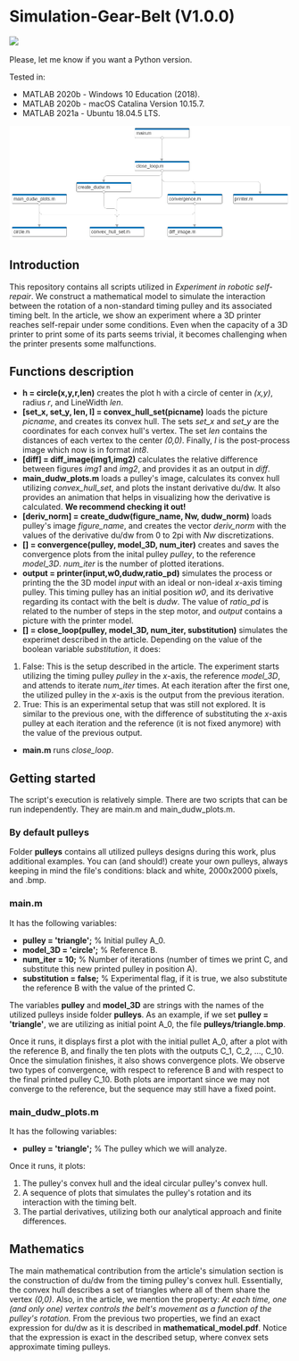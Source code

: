 # Simulation-Gear-Belt (V1.0.0)

![](./triangular_pulley.gif)

Please, let me know if you want a Python version.

Tested in:
* MATLAB 2020b - Windows 10 Education (2018).
* MATLAB 2020b - macOS Catalina Version 10.15.7.
* MATLAB 2021a - Ubuntu 18.04.5 LTS.

![](./project.png)

##  Introduction

This repository contains all scripts utilized in _Experiment in robotic self-repair_. We construct a mathematical model to simulate the interaction between the rotation of a non-standard timing pulley and its associated timing belt. In the article, we show an experiment where a 3D printer reaches self-repair under some conditions. Even when the capacity of a 3D printer to print some of its parts seems trivial, it becomes challenging when the printer presents some malfunctions.

## Functions description

* **h = circle(x,y,r,len)** creates the plot h with a circle of center in _(x,y)_, radius _r_, and LineWidth _len_.
* **[set_x, set_y, len, I] = convex_hull_set(picname)** loads the picture _picname_, and creates its convex hull. The sets _set_x_ and _set_y_ are the coordinates for each convex hull's vertex. The set _len_ contains the distances of each vertex to the center _(0,0)_. Finally, _I_ is the post-process image which now is in format _int8_.
* **[diff] = diff_image(img1,img2)** calculates the relative difference between figures _img1_ and _img2_, and provides it as an output in _diff_.
* **main_dudw_plots.m** loads a pulley's image, calculates its convex hull utilizing _convex_hull_set_, and plots the instant derivative du/dw. It also provides an animation that helps in visualizing how the derivative is calculated. **We recommend checking it out!**
* **[deriv_norm] = create_dudw(figure_name, Nw, dudw_norm)** loads pulley's image _figure_name_, and creates the vector _deriv_norm_ with the values of the derivative du/dw from 0 to 2pi with _Nw_ discretizations.
* **[] = convergence(pulley, model_3D, num_iter)** creates and saves the convergence plots from the inital pulley _pulley_, to the reference _model_3D_. _num_iter_ is the number of plotted iterations. 
* **output = printer(input,w0,dudw,ratio_pd)** simulates the process or printing the the 3D model _input_ with an ideal or non-ideal _x_-axis timing pulley. This timing pulley has an initial position _w0_, and its derivative regarding its contact with the belt is _dudw_. The value of _ratio_pd_ is related to the number of steps in the step motor, and _output_ contains a picture with the printer model.
* **[] = close_loop(pulley, model_3D, num_iter, substitution)** simulates the experimet described in the article. Depending on the value of the boolean variable _substitution_, it does:
1. False: This is the setup described in the article. The experiment starts utilizing the timing pulley _pulley_ in the _x_-axis, the reference _model_3D_, and attends to iterate _num_iter_ times. At each iteration after the first one, the utilized pulley in the _x_-axis is the output from the previous iteration.
2. True: This is an experimental setup that was still not explored. It is similar to the previous one, with the difference of substituting the _x_-axis pulley at each iteration and the reference (it is not fixed anymore) with the value of the previous output.
* **main.m** runs _close_loop_.

##  Getting started

The script's execution is relatively simple. There are two scripts that can be run independently. They are main.m and main_dudw_plots.m.

### By default pulleys

Folder **pulleys** contains all utilized pulleys designs during this work, plus additional examples. You can (and should!) create your own pulleys, always keeping in mind the file's conditions: black and white, 2000x2000 pixels, and .bmp.

### main.m

It has the following variables:
* **pulley = 'triangle';** % Initial pulley A_0.
* **model_3D = 'circle';** % Reference B.
* **num_iter = 10;** % Number of iterations (number of times we print C, and substitute this new printed pulley in position A).
* **substitution = false;** % Experimental flag, if it is true, we also substitute the reference B with the value of the printed C.

The variables **pulley** and **model_3D** are strings with the names of the utilized pulleys inside folder **pulleys**. As an example, if we set **pulley = 'triangle'**, we are utilizing as initial point A_0, the file **pulleys/triangle.bmp**.

Once it runs, it displays first a plot with the initial pullet A_0, after a plot with the reference B, and finally the ten plots with the outputs C_1, C_2, ..., C_10. Once the simulation finishes, it also shows convergence plots. We observe two types of convergence, with respect to reference B and with respect to the final printed pulley C_10.
Both plots are important since we may not converge to the reference, but the sequence may still have a fixed point.

### main_dudw_plots.m

It has the following variables:
* **pulley = 'triangle';** % The pulley which we will analyze.

Once it runs, it plots:
1) The pulley's convex hull and the ideal circular pulley's convex hull.
2) A sequence of plots that simulates the pulley's rotation and its interaction with the timing belt.
3) The partial derivatives, utilizing both our analytical approach and finite differences.

## Mathematics

The main mathematical contribution from the article's simulation section is the construction of du/dw from the timing pulley's convex hull. Essentially, the convex hull describes a set of triangles where all of them share the vertex _(0,0)_. Also, in the article, we mention the property: _At each time, one (and only one) vertex controls the belt's movement as a function of the pulley's rotation._ From the previous two properties, we find an exact expression for du/dw as it is described in **mathematical_model.pdf**.
Notice that the expression is exact in the described setup, where convex sets approximate timing pulleys.
